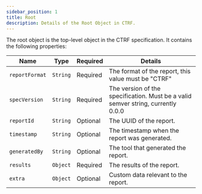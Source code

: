 ```yaml
---
sidebar_position: 1
title: Root
description: Details of the Root Object in CTRF.
---
```


The root object is the top-level object in the CTRF specification. It contains the following properties:

| Name           | Type     | Required | Details                                                      |
|----------------|----------|----------|--------------------------------------------------------------|
| `reportFormat` | `String` | Required      | The format of the report, this value must be "CTRF"     |
| `specVersion`  | `String` | Required      | The version of the specification. Must be a valid semver string, currently 0.0.0 |
| `reportId`     | `String` | Optional      | The UUID of the report.                                 |
| `timestamp`    | `String` | Optional      | The timestamp when the report was generated.            |
| `generatedBy`  | `String` | Optional      | The tool that generated the report.                     |
| `results`      | `Object` | Required      | The results of the report.                              |
| `extra`        | `Object` | Optional      | Custom data relevant to the report.                     |
